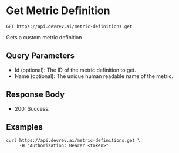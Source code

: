 # Get Metric Definition

```http
GET https://api.devrev.ai/metric-definitions.get
```

Gets a custom metric definition



## Query Parameters

- Id (optional): The ID of the metric definition to get.
- Name (optional): The unique human readable name of the metric.

## Response Body

- 200: Success.

## Examples

```shell
curl https://api.devrev.ai/metric-definitions.get \
     -H "Authorization: Bearer <token>"
```